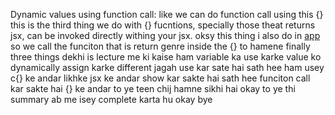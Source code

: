 Dynamic values using function call: 
like we can do function call using this {} 
this is the third thing we do with {}
fucntions, specially those theat returns jsx, can be invoked directly withing your jsx.
oksy this thing i also do in [app](../../App.jsx)
so we call the funciton that is return genre inside the {}
to hamene finally three things dekhi is lecture me ki kaise ham variable ka use karke value ko dynamically assign karke different jagah use kar sate hai 
sath hee ham usey c{} ke andar likhke jsx ke andar show kar sakte hai 
sath hee funciton call kar sakte hai {} ke andar 
to ye teen chij hamne sikhi hai okay
to ye thi summary ab me isey complete karta hu okay bye


